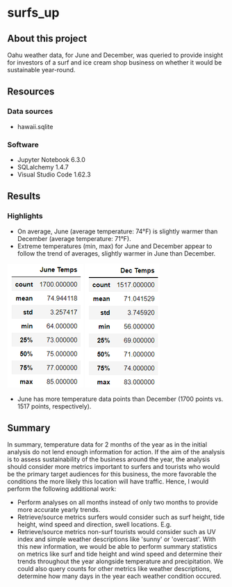 # surfs_up

## About this project
Oahu weather data, for June and December, was queried to provide insight for investors of a surf and ice cream shop business on whether it would be sustainable year-round. 

## Resources
### Data sources
* hawaii.sqlite

### Software
* Jupyter Notebook 6.3.0
* SQLalchemy 1.4.7
* Visual Studio Code 1.62.3

## Results
### Highlights
* On average, June (average temperature: 74°F) is slightly warmer than December (average temperature: 71°F).
* Extreme temperatures (min, max) for June and December appear to follow the trend of averages, slightly warmer in June than December.
 
![june_temps](Resources/june_temps.png) ![dec_temps](Resources/dec_temps.png)

* June has more temperature data points than December (1700 points vs. 1517 points, respectively).

## Summary
In summary, temperature data for 2 months of the year as in the initial analysis do not lend enough information for action. If the aim of the analysis is to assess sustainability of the business around the year, the analysis should consider more metrics important to surfers and tourists who would be the primary target audiences for this business, the more favorable the conditions the more likely this location will have traffic. Hence, I would perform the following additional work:
* Perform analyses on all months instead of only two months to provide more accurate yearly trends.
* Retrieve/source metrics surfers would consider such as surf height, tide height, wind speed and direction, swell locations. E.g.
* Retrieve/source metrics non-surf tourists would consider such as UV index and simple weather descriptions like 'sunny' or 'overcast'.
With this new information, we would be able to perform summary statistics on metrics like surf and tide height and wind speed and determine their trends throughout the year alongside temperature and precipitation. We could also query counts for other metrics like weather descriptions, determine how many days in the year each weather condition occured. 
